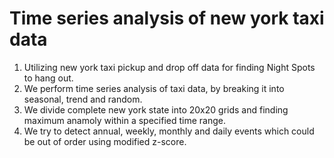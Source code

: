 # Time series analysis of new york taxi data
1. Utilizing new york taxi pickup and drop off data for finding Night Spots to hang out.
2. We perform time series analysis of taxi data, by breaking it into seasonal, trend and random.
3. We divide complete new york state into 20x20 grids and finding maximum anamoly within a specified time range.
4. We try to detect annual, weekly, monthly and daily events which could be out of order using modified z-score.
